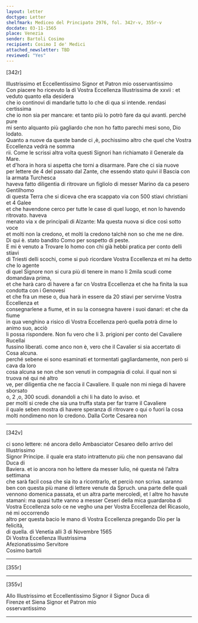 ```yaml
---
layout: letter
doctype: Letter
shelfmark: Mediceo del Principato 2976, fol. 342r-v, 355r-v
docdate: 03-11-1565
place: Venezia
sender: Bartoli Cosimo
recipient: Cosimo I de' Medici
attached_newsletter: TBD
reviewed: "Yes"
---
```


[342r]  
  
  
Illustrissimo et Eccellentissimo Signor et Patron mio osservantissimo  
Con piacere ho ricevuto la di Vostra Eccellenza Illustrissima de xxvii : et veduto quanto ella desidera  
che io continovi di mandarle tutto lo che di qua si intende. rendasi certissima  
che io non sia per mancare: et tanto più lo potrò fare da qui avanti. perché pure  
mi sento alquanto più gagliardo che non ho fatto parechi mesi sono, Dio lodato.  
Quanto a nuove da queste bande ci ,è, pochissimo altro che quel che Vostra Eccellenza vedrà ne somma  
rii. Come le scrissi altra volta questi Signori han richiamato il Generale da Mare.  
et d'hora in hora si aspetta che torni a disarmare. Pare che ci sia nuove  
per lettere de 4 del passato dal Zante, che essendo stato quivi il Bascia con la armata Turchesca  
haveva fatto diligentia di ritrovare un figliolo di messer Marino da ca pesero Gentilhomo  
di questa Terra che si diceva che era scappato via con 500 stiavi christiani et 4 Galee  
et che havendone cerco per tutte le case di quel luogo, et non lo havendo ritrovato. haveva  
menato via x de principali di Alzante: Ma questa nuova si dice così sotto voce  
et molti non la credono, et molti la credono talchè non so che me ne dire.  
Di qui è. stato bandito Como per sospetto di peste.  
E mi è venuto a Trovare lo homo con chi già hebbi pratica per conto delli stiavi  
di Triesti delli scochi, come si può ricordare Vostra Eccellenza et mi ha detto che lo agente  
di quel Signore non si cura più di tenere in mano li 2mila scudi come domandava prima,  
et che harà caro di havere a far cn Vostra Eccellenza et che ha finita la sua condotta con i Genovesi  
et che fra un mese o, dua harà in essere da 20 stiavi per servirne Vostra Eccellenza et  
consegnarlene a fiume, et in su la consegna havere i suoi danari: et che da fiume  
in qua venghino a risico di Vostra Eccellenza però quella potrà dirne lo animo suo, acciò  
li possa rispondere. Non fu vero che li 3. prigioni per conto del Cavaliere Rucellai  
fussino liberati. come anco non è, vero che il Cavalier si sia accertato di Cosa alcuna.  
perché sebene ei sono esaminati et tormentati gagliardamente, non però si cava da loro  
cosa alcuna se non che son venuti in compagnia di colui. il qual non si truova né qui né altro  
ve, per diligentia che ne faccia il Cavaliere. Il quale non mi niega di havere sborsato  
o, 2 ,o, 300 scudi. donandoli a chi li ha dato lo aviso. et  
per molti si crede che sia una truffa stata per far trarre il Cavaliere  
il quale seben mostra di havere speranza di ritrovare o qui o fuori la cosa  
molti nondimeno non lo credono. Dalla Corte Cesarea non  
  
---  

[342v]  
  
  
ci sono lettere: né ancora dello Ambasciator Cesareo dello arrivo del Illustrissimo  
Signor Principe. il quale era stato intrattenuto più che non pensavano dal Duca di  
Baviera. et io ancora non ho lettere da messer Iulio, né questa né l’altra settimana  
che sarà facil cosa che sia ito a ricontrarlo, et perciò non scriva. saranno  
ben con questa più mane di lettere venute da Spruch. una parte delle quali  
vennono domenica passata, et un altra parte mercoledì, et l altre ho havute  
stamani: ma quasi tutte vanno a messer Ceseri della mica guardaroba di  
Vostra Eccellenza solo ce ne vegho una per Vostra Eccellenza del Ricasolo, né mi occorrendo  
altro per questa bacio le mano di Vostra Eccellenza pregando Dio per la felicità,  
di quella. di Venetia alli 3 di Novembre 1565  
Di Vostra Eccellenza Illustrissima  
Afezionatissimo Servitore  
Cosimo bartoli  
  
---  

[355r]  
  
  
  
---  

[355v]  
  
  
Allo Illustrissimo et Eccellentissimo Signor il Signor Duca di  
Firenze et Siena Signor et Patron mio  
osservantissimo  
  
---  

